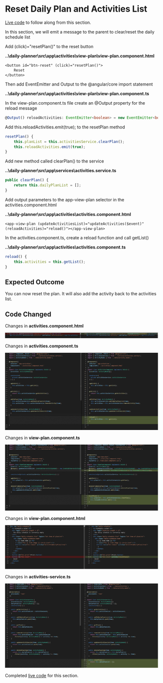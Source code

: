 # Reset Daily Plan and Activities List

[Live code](https://stackblitz.com/edit/s6a-update-list-remove-button) to follow along from this section.

In this section, we will emit a message to the parent to clear/reset the daily schedule list

Add \(click\)="resetPlan\(\)" to the reset button

**..\daily-planner\src\app\activities\view-plan\view-plan.component.html**

```markup
<button id="btn-reset" (click)="resetPlan()">
    Reset
</button>
```

Then add EventEmitter and Output to the @angular/core import statement

**..\daily-planner\src\app\activities\view-plan\view-plan.component.ts**

In the view-plan.component.ts file create an @Output property for the reload message

```typescript
@Output() reloadActivities: EventEmitter<boolean> = new EventEmitter<boolean>();
```

Add this.reloadActivities.emit\(true\); to the resetPlan method

```typescript
resetPlan() {
    this.planList = this.activitiesService.clearPlan();
    this.reloadActivities.emit(true);
}
```

Add new method called clearPlan\(\) to the service

**..\daily-planner\src\app\services\activities.service.ts**

```typescript
public clearPlan() {
    return this.dailyPlanList = [];
}
```

Add output parameters to the app-view-plan selector in the activities.component.html

**..\daily-planner\src\app\activities\activities.component.html**

```markup
<app-view-plan (updateActivitiesList)="updateActivities($event)" (reloadActivities)="reload()"></app-view-plan>
```

In the activities.component.ts, create a reload function and call getList\(\)

**..\daily-planner\src\app\activities\activities.component.ts**

```typescript
reload() {
    this.activities = this.getList();
}
```

## Expected Outcome

You can now reset the plan. It will also add the activity back to the activities list.

## Code Changed

Changes in **activities.component.html** 

![Figure: Final activities.component.html code](../../.gitbook/assets/activitieshtml5.PNG)

Changes in **activities.component.ts** 

![Figure: Final activities.component.ts code](../../.gitbook/assets/activitiests3.PNG)

Changes in **view-plan.component.ts**

![Figure: Final view-plan.component.ts code](../../.gitbook/assets/viewplants3.png)

Changes in **view-plan.component.html**

![Figure: Final view-plan.component.html code](../../.gitbook/assets/viewplanhtml3.png)

Changes in **activities-service.ts** 

![Figure: Final activities.service.ts code](../../.gitbook/assets/activitiesservice5.PNG)

Completed [live code](https://stackblitz.com/edit/s6b-reset-plan-update-activities-list) for this section.

